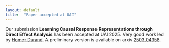 ```yaml
---
layout: default
title:  "Paper accepted at UAI"
---
```


Our submission
 **Learning Causal Response Representations through Direct Effect Analysis** 
has been accepted at UAI 2025. 
Very good work led by [Homer Durand](https://homerdurand.github.io/). 
A preliminary version is available on arxiv [2503.04358](https://arxiv.org/abs/2503.04358).
